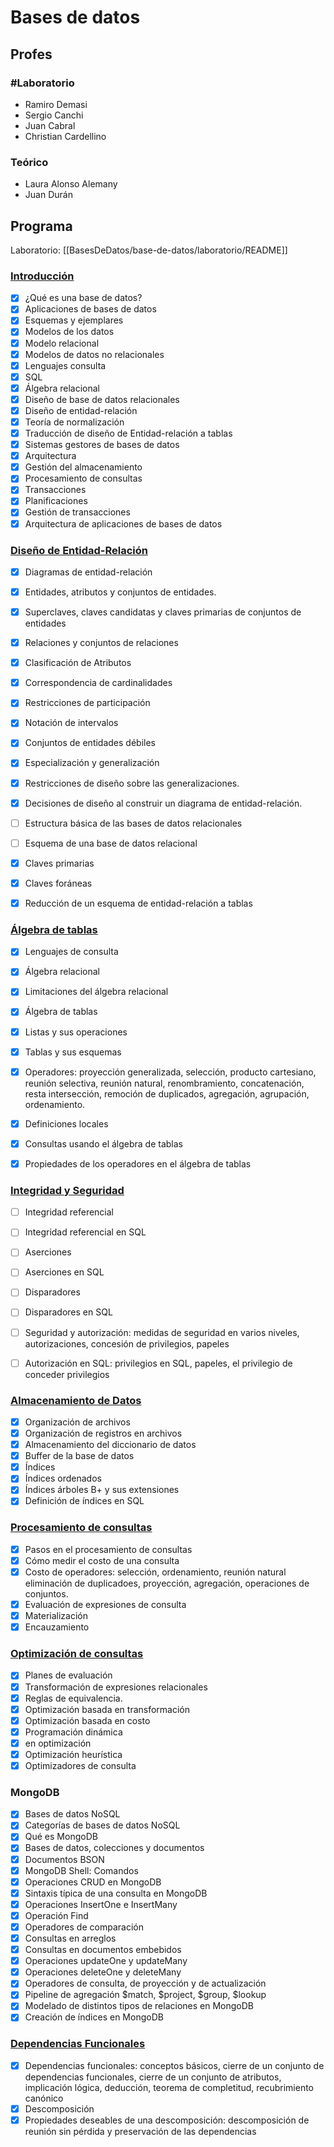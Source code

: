 # Bases de datos

## Profes

### #Laboratorio

* Ramiro Demasi
* Sergio Canchi
* Juan Cabral
* Christian Cardellino

### Teórico

* Laura Alonso Alemany
* Juan Durán
  
## Programa

Laboratorio: [[BasesDeDatos/base-de-datos/laboratorio/README]]

### [Introducción](./1-introBD.md)

* [x] ¿Qué es una base de datos?
* [x] Aplicaciones de bases de datos
* [x] Esquemas y ejemplares
* [x] Modelos de los datos
* [x] Modelo relacional
* [x] Modelos de datos no relacionales
* [x] Lenguajes consulta
* [x] SQL
* [x] Álgebra relacional
* [x] Diseño de base de datos relacionales
* [x] Diseño de entidad-relación
* [x] Teoría de normalización
* [x] Traducción de diseño de Entidad-relación a tablas
* [x] Sistemas gestores de bases de datos
* [x] Arquitectura
* [x] Gestión del almacenamiento
* [x] Procesamiento de consultas
* [x] Transacciones
* [x] Planificaciones
* [x] Gestión de transacciones
* [x] Arquitectura de aplicaciones de bases de datos

### [Diseño de Entidad-Relación](./2-diseñoE-R.md)

* [x] Diagramas de entidad-relación

* [x] Entidades, atributos y conjuntos de entidades.
* [x] Superclaves, claves candidatas y claves primarias de conjuntos de entidades
* [x] Relaciones y conjuntos de relaciones
* [x] Clasificación de Atributos
* [x] Correspondencia de cardinalidades
* [x] Restricciones de participación
* [x] Notación de intervalos
* [x] Conjuntos de entidades débiles
* [x] Especialización y generalización
* [x] Restricciones de diseño sobre las generalizaciones.
* [x] Decisiones de diseño al construir un diagrama de entidad-relación.
* [ ] Estructura básica de las bases de datos relacionales
* [ ] Esquema de una base de datos relacional
* [x] Claves primarias
* [x] Claves foráneas
* [x] Reducción de un esquema de entidad-relación a tablas

### [Álgebra de tablas](./4-algebra-de-tablas.md)

* [x] Lenguajes de consulta

* [x] Álgebra relacional
* [x] Limitaciones del álgebra relacional
* [x] Álgebra de tablas
* [x] Listas y sus operaciones
* [x] Tablas y sus esquemas
* [x] Operadores: proyección generalizada, selección, producto cartesiano,
     reunión selectiva, reunión natural, renombramiento, concatenación,
     resta intersección, remoción de duplicados, agregación, agrupación,
     ordenamiento.
* [x] Definiciones locales
* [x] Consultas usando el álgebra de tablas
* [x] Propiedades de los operadores en el álgebra de tablas

### [Integridad y Seguridad](3-restricciones.md)

* [ ] Integridad referencial

* [ ] Integridad referencial en SQL
* [ ] Aserciones
* [ ] Aserciones en SQL
* [ ] Disparadores
* [ ] Disparadores en SQL
* [ ] Seguridad y autorización: medidas de seguridad en varios niveles,
     autorizaciones, concesión de privilegios, papeles
* [ ] Autorización en SQL: privilegios en SQL, papeles, el privilegio de conceder privilegios

### [Almacenamiento de Datos](5-almacenamiento-y-estructura.md)

* [x] Organización de archivos
* [x] Organización de registros en archivos
* [x] Almacenamiento del diccionario de datos
* [x] Buffer de la base de datos
* [x] Índices
* [x] Índices ordenados
* [x] Índices árboles B+ y sus extensiones
* [x] Definición de índices en SQL

### [Procesamiento de consultas](7-procesamiento-de-consultas.md)

* [x] Pasos en el procesamiento de consultas
* [x] Cómo medir el costo de una consulta
* [x] Costo de operadores: selección, ordenamiento, reunión natural eliminación de duplicadoes, proyección, agregación, operaciones de conjuntos.
* [x] Evaluación de expresiones de consulta
* [x] Materialización
* [x] Encauzamiento

### [Optimización de consultas](8-optimización-de-consultas.md)

* [x] Planes de evaluación
* [x] Transformación de expresiones relacionales
* [x] Reglas de equivalencia.
* [x] Optimización basada en transformación
* [x] Optimización basada en costo
* [x] Programación dinámica
* [x] en optimización
* [x] Optimización heurística
* [x] Optimizadores de consulta

### MongoDB

* [x] Bases de datos NoSQL
* [x] Categorías de bases de datos NoSQL
* [x] Qué es MongoDB
* [x] Bases de datos, colecciones y documentos
* [x] Documentos BSON
* [x] MongoDB Shell: Comandos
* [x] Operaciones CRUD en MongoDB
* [x] Sintaxis típica de una consulta en MongoDB
* [x] Operaciones InsertOne e InsertMany
* [x] Operación Find
* [x] Operadores de comparación
* [x] Consultas en arreglos
* [x] Consultas en documentos embebidos
* [x] Operaciones updateOne y updateMany
* [x] Operaciones deleteOne y deleteMany
* [x] Operadores de consulta, de proyección y de actualización
* [x] Pipeline de agregación $match, $project, $group, $lookup
* [x] Modelado de distintos tipos de relaciones en MongoDB
* [x] Creación de índices en MongoDB

### [Dependencias Funcionales](9-dependencias-funcionales.md)

* [x] Dependencias funcionales: conceptos básicos, cierre de un conjunto de
    dependencias funcionales, cierre de un conjunto de atributos, implicación
    lógica, deducción, teorema de completitud, recubrimiento canónico
* [x] Descomposición
* [x] Propiedades deseables de una descomposición: descomposición de reunión sin
     pérdida y preservación de las dependencias
